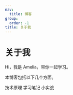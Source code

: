 ```yaml
---
nav:
  title: 博客
group:
  order: -1
title: 关于我
---
```


# 关于我

Hi，我是 Amelia，带你一起学习。

本博客包括以下几个方面。

技术原理
学习笔记
小实战

#
